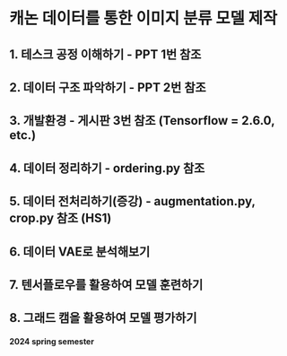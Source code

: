 # 캐논 데이터를 통한 이미지 분류 모델 제작
## 1. 테스크 공정 이해하기 - PPT 1번 참조
## 2. 데이터 구조 파악하기  - PPT 2번 참조
## 3. 개발환경 - 게시판 3번 참조 (Tensorflow = 2.6.0, etc.)
## 4. 데이터 정리하기 - ordering.py 참조
## 5. 데이터 전처리하기(증강) - augmentation.py, crop.py 참조 (HS1)
## 6. 데이터 VAE로 분석해보기
## 7. 텐서플로우를 활용하여 모델 훈련하기
## 8. 그래드 캠을 활용하여 모델 평가하기

#### 2024 spring semester
